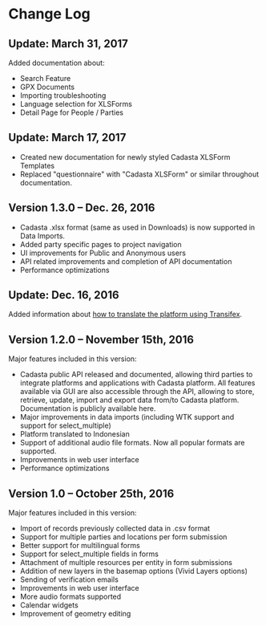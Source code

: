 # Change Log

## Update: March 31, 2017

Added documentation about:
* Search Feature
* GPX Documents
* Importing troubleshooting
* Language selection for XLSForms
* Detail Page for People / Parties


## Update: March 17, 2017

* Created new documentation for newly styled Cadasta XLSForm Templates
* Replaced "questionnaire" with "Cadasta XLSForm" or similar throughout documentation. 

## Version 1.3.0 – Dec. 26, 2016
  
* Cadasta .xlsx format (same as used in Downloads) is now supported in Data Imports. 
* Added party specific pages to project navigation
* UI improvements for Public and Anonymous users 
* API related improvements and completion of API documentation
* Performance optimizations 


## Update: Dec. 16, 2016

Added information about [how to translate the platform using Transifex](10-translation.md).


## Version 1.2.0 – November 15th, 2016
  
Major features included in this version:
* Cadasta public API released and documented, allowing third parties to integrate platforms and applications with Cadasta platform. All features available via GUI are also accessible through the API, allowing to store, retrieve, update, import and export data from/to Cadasta platform. Documentation is publicly available here. 
* Major improvements in data imports (including WTK support and support for select_multiple)
* Platform translated to Indonesian 
* Support of additional audio file formats. Now all popular formats are supported. 
* Improvements in web user interface
* Performance optimizations 


## Version 1.0 – October 25th, 2016
 
Major features included in this version:
* Import of records previously collected data in .csv format
* Support for multiple parties and locations per form submission
* Better support for multilingual forms
* Support for select_multiple fields in forms
* Attachment of multiple resources per entity in form submissions
* Addition of new layers in the basemap options (Vivid Layers options)
* Sending of verification emails
* Improvements in web user interface
* More audio formats supported
* Calendar widgets
* Improvement of geometry editing
